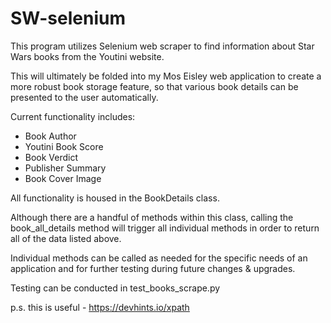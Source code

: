 # SW-selenium

This program utilizes Selenium web scraper to find information about Star Wars books from the Youtini website.

This will ultimately be folded into my Mos Eisley web application to create a more robust book storage feature,
so that various book details can be presented to the user automatically.

Current functionality includes:
- Book Author
- Youtini Book Score
- Book Verdict
- Publisher Summary
- Book Cover Image


All functionality is housed in the BookDetails class. 

Although there are a handful of methods within this class, 
calling the book_all_details method will trigger all individual methods in order to return all of the data listed above.

Individual methods can be called as needed for the specific needs of an application and for further testing during future changes & upgrades.

Testing can be conducted in test_books_scrape.py



p.s. this is useful - https://devhints.io/xpath